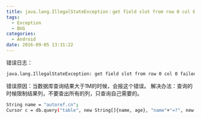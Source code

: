 ```yaml
---
title: java.lang.IllegalStateException：get field slot from row 0 col 0 failed
tags:
  - Exception
  - BUG
categories:
  - Android
date: 2016-09-05 13:31:22
---
```


错误日志：
``` bash
java.lang.IllegalStateException: get field slot from row 0 col 0 failed
```
错误原因：当数据库查询结果大于1M的时候，会报这个错误。
解决办法：查询的时候限制结果列，不要查出所有的列，只查询自己需要的。
``` bash
String name = "autoref.cn";  
Cursor c = db.query("table", new String[]{name, age}, "name"+"=?", new String[]{name}, null, null, null);
```
